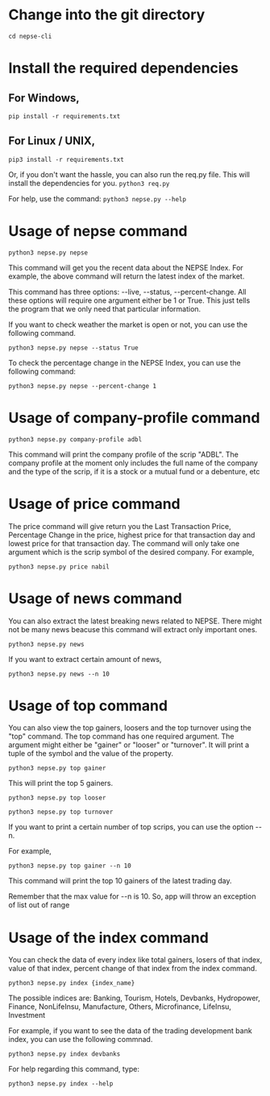 # Change into the git directory
```cd nepse-cli```


# Install the required dependencies
## For Windows,
```pip install -r requirements.txt```
## For Linux / UNIX,
```pip3 install -r requirements.txt```

Or, if you don't want the hassle, you can also run the req.py file. This will install the dependencies for you.
```python3 req.py```

For help, use the command:
```python3 nepse.py --help```

# Usage of nepse command

```python3 nepse.py nepse```

This command will get you the recent data about the NEPSE Index. For example, the above command will return the latest index of the market. 

This command has three options: --live, --status, --percent-change. All these options will require one argument either be 1 or True. This just tells the program that we only need that particular information.

If you want to check weather the market is open or not, you can use the following command. 

``` python3 nepse.py nepse --status True ```

To check the percentage change in the NEPSE Index, you can use the following command:

``` python3 nepse.py nepse --percent-change 1 ```

# Usage of company-profile command
```python3 nepse.py company-profile adbl```

This command will print the company profile of the scrip "ADBL". The company profile at the moment only includes the full name of the company and the type of the scrip, if it is a stock or a mutual fund or a debenture, etc

# Usage of price command

The price command will give return you the Last Transaction Price, Percentage Change in the price, highest price for that transaction day and lowest price for that transaction day. The command will only take one argument which is the scrip symbol of the desired company. For example,

``` python3 nepse.py price nabil ```


# Usage of news command

You can also extract the latest breaking news related to NEPSE. There might not be many news beacuse this command will extract only important ones. 

```python3 nepse.py news```

If you want to extract certain amount of news,

```python3 nepse.py news --n 10```

# Usage of top command

You can also view the top gainers, loosers and the top turnover using the "top" command. The top command has one required argument. The argument might either be "gainer" or "looser" or "turnover". It will print a tuple of the symbol and the value of the property. 

```python3 nepse.py top gainer```

This will print the top 5 gainers.

```python3 nepse.py top looser```

```python3 nepse.py top turnover```

If you want to print a certain number of top scrips, you can use the option --n.

For example, 

```python3 nepse.py top gainer --n 10```

This command will print the top 10 gainers of the latest trading day.

Remember that the max value for --n is 10. So, app will throw an exception of list out of range

# Usage of the index command

You can check the data of every index like total gainers, losers of that index, value of that index, percent change of that index from the index command.

``` python3 nepse.py index {index_name} ```

The possible indices are: Banking, Tourism, Hotels, Devbanks, Hydropower, Finance, NonLifeInsu, Manufacture, Others, Microfinance, LifeInsu, Investment

For example, if you want to see the data of the trading development bank index, you can use the following commnad.

``` python3 nepse.py index devbanks ```

For help regarding this command, type:

``` python3 nepse.py index --help ```